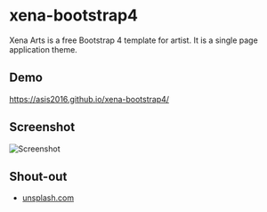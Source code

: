 # xena-bootstrap4

Xena Arts is a free Bootstrap 4 template for artist. It is a single page application theme.

## Demo

https://asis2016.github.io/xena-bootstrap4/

## Screenshot
![Screenshot](/screenshots/screenshot.png)

## Shout-out
- [unsplash.com](https://unsplash.com/)

